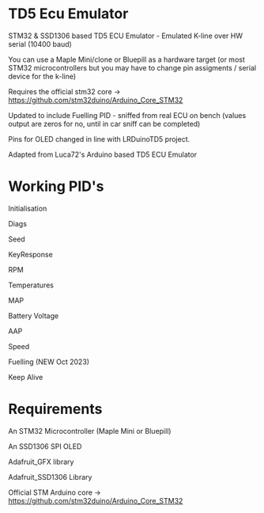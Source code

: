 # TD5 Ecu Emulator
STM32 & SSD1306 based TD5 ECU Emulator - Emulated K-line over HW serial (10400 baud)

You can use a Maple Mini/clone or Bluepill as a hardware target (or most STM32 microcontrollers but you may have to change pin assigments / serial device for the k-line)

Requires the official stm32 core -> https://github.com/stm32duino/Arduino_Core_STM32

Updated to include Fuelling PID - sniffed from real ECU on bench (values output are zeros for no, until in car sniff can be completed)

Pins for OLED changed in line with LRDuinoTD5 project.

Adapted from Luca72's Arduino based TD5 ECU Emulator

# Working PID's

Initialisation

Diags

Seed

KeyResponse

RPM

Temperatures

MAP

Battery Voltage

AAP

Speed

Fuelling (NEW Oct 2023)

Keep Alive

# Requirements

An STM32 Microcontroller (Maple Mini or Bluepill)

An SSD1306 SPI OLED

Adafruit_GFX library

Adafruit_SSD1306 Library

Official STM Arduino core -> https://github.com/stm32duino/Arduino_Core_STM32
